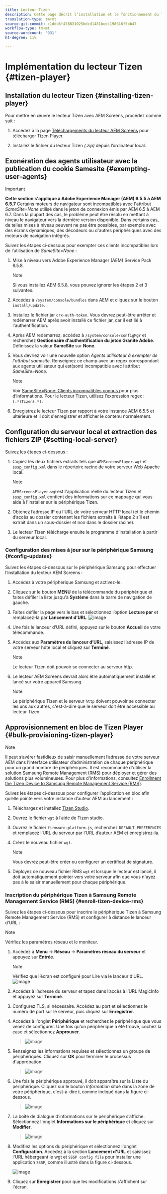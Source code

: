 ```yaml
---
title: Lecteur Tizen
description: Cette page décrit l’installation et le fonctionnement du lecteur Tizen.
translation-type: tm+mt
source-git-commit: c1ddb5f458831025bdcd1481bcdc198616f5bb47
workflow-type: tm+mt
source-wordcount: '931'
ht-degree: 11%

---
```



# Implémentation du lecteur Tizen {#tizen-player}

## Installation du lecteur Tizen {#installing-tizen-player}

Pour mettre en œuvre le lecteur Tizen avec AEM Screens, procédez comme suit :

1. Accédez à la page [Téléchargements du lecteur AEM Screens](https://download.macromedia.com/screens/) pour télécharger Tizen Player.

1. Installez le fichier du lecteur Tizen *(.zip)* depuis l’ordinateur local.

## Exonération des agents utilisateur avec la publication du cookie Samesite {#exempting-user-agents}

>[!IMPORTANT]
>**Cette section s&#39;applique à Adobe Experience Manager (AEM) 6.5.5 à AEM 6.5.7**
>Certains moteurs de navigateur sont incompatibles avec l&#39;attribut *SameSite=None* utilisé dans le jeton de connexion émis par AEM 6.5 à AEM 6.7. Dans la plupart des cas, le problème peut être résolu en mettant à niveau le navigateur vers la dernière version disponible. Dans certains cas, de telles mises à niveau peuvent ne pas être possibles, par exemple avec des écrans dynamiques, des décodeurs ou d&#39;autres périphériques avec des moteurs de navigation intégrés.

Suivez les étapes ci-dessous pour exempter ces clients incompatibles lors de l’utilisation de *SameSite=None* :

1. Mise à niveau vers Adobe Experience Manager (AEM) Service Pack 6.5.8.

   >[!NOTE]
   >Si vous installez AEM 6.5.8, vous pouvez ignorer les étapes 2 et 3 suivantes.

1. Accédez à `/system/console/bundles` dans AEM et cliquez sur le bouton `install/update`.

1. Installez le fichier jar `crx-auth-token`. Vous devrez peut-être arrêter et redémarrer AEM après avoir installé ce fichier jar, car il est lié à l&#39;authentification.

1. Après AEM redémarrez, accédez à `/system/console/configMgr` et recherchez **Gestionnaire d&#39;authentification du jeton Granite Adobe**. Définissez la valeur **SameSite** sur **None**.

1. Vous devriez voir une nouvelle option *Agents utilisateur à exempter de l&#39;attribut samesite*. Renseignez ce champ avec un regex correspondant aux agents utilisateur qui est(sont) incompatible avec l’attribut *SameSite=None*.
   >[!NOTE]
   >Voir [SameSite=None: Clients incompatibles connus ](https://www.chromium.org/updates/same-site/incompatible-clients) pour plus d’informations. Pour le lecteur Tizen, utilisez l’expression regex : `(.*)Tizen(.*)`.

1. Enregistrez le lecteur Tizen par rapport à votre instance AEM 6.5.5 et ultérieure et il doit s&#39;enregistrer et afficher le contenu normalement.


## Configuration du serveur local et extraction des fichiers ZIP {#setting-local-server}

Suivez les étapes ci-dessous :

1. Copiez les deux fichiers extraits tels que `AEMScreensPlayer.wgt` et `sssp_config.xml` dans le répertoire racine de votre serveur Web Apache local.

   >[!NOTE]
   >`AEMScreensPlayer.wgt`est l&#39;application réelle du lecteur Tizen et `sssp_config.xml` contient des informations sur ce mappage qui vous aide à l&#39;installer sur le périphérique Tizen.

1. Obtenez l’adresse IP ou l’URL de votre serveur HTTP local (et le chemin d’accès au dossier contenant les fichiers extraits à l’étape 2 s’il est extrait dans un sous-dossier et non dans le dossier racine).

1. Le lecteur Tizen télécharge ensuite le programme d’installation à partir du serveur local.

### Configuration des mises à jour sur le périphérique Samsung {#config-updates}

Suivez les étapes ci-dessous sur le périphérique Samsung pour effectuer l’installation du lecteur AEM Screens :

1. Accédez à votre périphérique Samsung et activez-le.

1. Cliquez sur le bouton **MENU** de la télécommande du périphérique et faites défiler la liste jusqu&#39;à **Système** dans la barre de navigation de gauche.

1. Faites défiler la page vers le bas et sélectionnez l’option **Lecture par** et remplacez-la par **Lancement d’URL**.
   ![image](/help/user-guide/assets/tizen/rms-2.png)

1. Une fois le lanceur d’URL défini, appuyez sur le bouton **Accueil** de votre télécommande.

1. Accédez aux **Paramètres du lanceur d’URL**, saisissez l’adresse IP de votre serveur hôte local et cliquez sur **Terminé**.
   >[!NOTE]
   >Le lecteur Tizen doit pouvoir se connecter au serveur http.

1. Le lecteur AEM Screens devrait alors être automatiquement installé et lancé sur votre appareil Samsung.

   >[!NOTE]
   >Le périphérique Tizen et le serveur `http` doivent pouvoir se connecter les uns aux autres, c&#39;est-à-dire que le serveur doit être accessible au lecteur Tizen.

## Approvisionnement en bloc de Tizen Player {#bulk-provisioning-tizen-player}

>[!NOTE]
>Il peut s’avérer fastidieux de saisir manuellement l’adresse de votre serveur AEM dans l’interface utilisateur d’administration de chaque périphérique pour un grand nombre de périphériques. Il est recommandé d&#39;utiliser la solution Samsung Remote Management (RMS) pour déployer et gérer des solutions plus volumineuses. Pour plus d&#39;informations, consultez [Enrollment the Tizen Device to Samsung Remote Management Service (RMS)](#enroll-tizen-device-rm).

Suivez les étapes ci-dessous pour configurer l’application en bloc afin qu’elle pointe vers votre instance d’auteur AEM au lancement :

1. Téléchargez et installez [Tizen Studio](https://developer.tizen.org/development/tizen-studio/download).
1. Ouvrez le fichier `wgt` à l’aide de Tizen studio.
1. Ouvrez le fichier `firmware-platform.js`, recherchez `DEFAULT_PREFERENCES` et remplacez l’URL du serveur par l’URL d’auteur AEM et enregistrez-la.
1. Créez le nouveau fichier `wgt`.

   >[!NOTE]
   >Vous devrez peut-être créer ou configurer un certificat de signature.

1. Déployez ce nouveau fichier RMS `wgt` et lorsque le lecteur est lancé, il doit automatiquement pointer vers votre serveur afin que vous n&#39;ayez pas à le saisir manuellement pour chaque périphérique.

### Inscription du périphérique Tizen à Samsung Remote Management Service (RMS) {#enroll-tizen-device-rms}

Suivez les étapes ci-dessous pour inscrire le périphérique Tizen à Samsung Remote Management Service (RMS) et configurer à distance le lanceur d’URL :

>[!NOTE]
>Vérifiez les paramètres réseau et le moniteur.

1. Accédez à **Menu** -> **Réseau** -> **Paramètres réseau du serveur** et appuyez sur **Entrée**.

   >[!NOTE]
   >Vérifiez que l’écran est configuré pour Lire via le lanceur d’URL.
   >![image](/help/user-guide/assets/tizen/rms-2.png)

1. Accédez à l’adresse du serveur et tapez dans l’accès à l’URL MagicInfo et appuyez sur **Terminé**.

1. Configurez TLS, si nécessaire. Accédez au port et sélectionnez le numéro de port sur le serveur, puis cliquez sur **Enregistrer**.

1. Accédez à l&#39;onglet **Périphérique** et recherchez le périphérique que vous venez de configurer. Une fois qu&#39;un périphérique a été trouvé, cochez la case et sélectionnez **Approuver**.

   >![image](/help/user-guide/assets/tizen/rms-3.png)

1. Renseignez les informations requises et sélectionnez un groupe de périphériques. Cliquez sur **OK** pour terminer le processus d&#39;approbation.

   >![image](/help/user-guide/assets/tizen/rms-7.png)

1. Une fois le périphérique approuvé, il doit apparaître sur la Liste du périphérique. Cliquez sur le bouton *Information* situé dans la zone de votre périphérique, c&#39;est-à-dire **i**, comme indiqué dans la figure ci-dessous.

   >![image](/help/user-guide/assets/tizen/rms-6.png)

1. La boîte de dialogue d’informations sur le périphérique s’affiche. Sélectionnez l&#39;onglet **Informations sur le périphérique** et cliquez sur **Modifier**.

   >![image](/help/user-guide/assets/tizen/rms-5.png)

1. Modifiez les options du périphérique et sélectionnez l&#39;onglet **Configuration**. Accédez à la section **Lancement d&#39;URL** et saisissez l&#39;URL hébergeant le wgt et `SSSP config file` pour installer une application `SSSP`, comme illustré dans la figure ci-dessous.

   ![image](/help/user-guide/assets/tizen/rms-9.png)

1. Cliquez sur **Enregistrer** pour que les modifications s&#39;affichent sur l&#39;écran.




